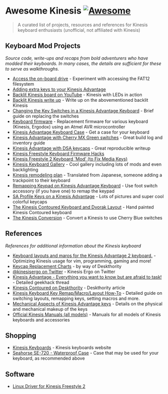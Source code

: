 # Awesome Kinesis [![Awesome](https://cdn.rawgit.com/sindresorhus/awesome/d7305f38d29fed78fa85652e3a63e154dd8e8829/media/badge.svg)](https://github.com/sindresorhus/awesome)

> A curated list of projects, resources and references for Kinesis keyboard enthusiasts (unofficial, not affiliated with Kinesis)

## Keyboard Mod Projects
*Source code, write-ups and recaps from bold adventurers who have modded their keyboards. In many cases, the details are sufficient for these to serve as walkthroughs.*
-   [Access the on-board drive](https://gist.github.com/nicholasknight/181375ee15f9cb89d3c69f4cc2b63df9) - Experiment with accessing the FAT12 filesystem
-   [Adding extra keys to your Kinesis Advantage](https://geekhack.org/index.php?topic=26579.0) 
-   [Backlit Kinesis board on YouTube](https://youtu.be/n8WKy7WP7Ls) - Kinesis with LEDs in action
-   [Backlit Kinesis write up](https://geekhack.org/index.php?topic=45078.0) - Write up on the abovementioned backlit Kinesis
-   [Changing the Key Switches in a Kinesis Advantage Keyboard](http://www.gilesorr.com/misc/keyboards/kinesiskeys.html) - Brief guide on replacing the switches
-   [Keyboard firmware](https://github.com/chrisandreae/keyboard-firmware) - Replacement firmware for various keyboard (Kinesis, Ergodox) using an Atmel AVR microcontroller
-   [Kinesis Advantage Keyboard Case](http://www.jones.ec/blogs/a/entry/kinesis_advantage_keyboard_case/) - Get a case for your keyboard
-   [Kinesis Advantage with Cherry MX Green switches](https://imgur.com/a/lEqK7) - Great build log and inventory guide
-   [Kinesis Advantage with DSA keycaps](http://sitr.us/2014/05/19/kinesis-advantage-with-dsa-keycaps.html) - Great reproducible writeup
-   [Kinesis Freestyle Keyboard Firmware Hacks](https://github.com/rbasoalto/kinesis-freestyle-fw-hack)
-   [Kinesis Freestyle 2 Keyboard 'Mod' (to Fix Media Keys)](http://alvarop.com/2013/08/kinesis-freestyle-2-keyboard-mod-to-fix-media-keys)
-   [Kinesis Keyboard Gallery](http://xahlee.info/kbd/keyboard_Kinesis_cool_gallery.html) - Cool gallery including lots of mods and even backlighting
-   [Kinesis remodeling plan](https://translate.google.com/translate?hl=en&ie=UTF8&prev=_t&rurl=translate.google.com&sl=ja&tl=en&twu=1&u=http://d.hatena.ne.jp/satromi/20081012/1223800934) - Translated from Japanese, someone adding a trackpoint to their keyboard
-   [Remapping Keypad on Kinesis Advantage Keyboard](http://geoff.evason.name/2015/04/30/remapping-keypad-on-a-kinesis-advantage-keyboard) - Use foot switch accessory (if you have one) to remap the keypad
-   [SA Profile Keys on a Kinesis Advantage](https://adereth.github.io/blog/2015/02/17/sa-profile-keys-on-a-kinesis-advantage/) - Lots of pictures and super cool colorful keycaps
-   [The Kinesis Contoured Keyboard and Dvorak Layout](http://joshcarter.com/productivity/kinesis_contoured_keyboard) - Hand painted Kinesis Contoured keyboard
-   [The Kinesis Conversion](http://tech.skryl.org/post/60613686455/the-kinesis-conversion) - Convert a Kinesis to use Cherry Blue switches

## References
*References for additional information about the Kinesis keyboard*
-   [Keyboard layouts and maros for the Kinesis Advantage 2 keyboard.](https://github.com/farmergreg/kinesis-advantage-2) - Optimizing Kinesis usage for vim, programming, gaming and more!
-   [Keycap Replacement Charts](https://deskthority.net/wiki/Kinesis_Contoured#Keycaps) - by way of Deskthority
-   [@kinesisergo on Twitter](https://twitter.com/kinesisergo) - Kinesis Ergo on Twitter
-   [Kinesis Advantage - Everything you want to know but are afraid to task!](https://geekhack.org/index.php?topic=8110.0) - Detailed geekhack thread
-   [Kinesis Contoured on Deskthority](https://deskthority.net/wiki/Kinesis_Contoured) - Deskthority article
-   [Kinesis Keyboard Key Remap/Macro/Layout How-To](http://xahlee.info/kbd/kinesis_keyboard_howto.html) - Detailed guide on switching layouts, remapping keys, setting macros and more.
-   [Mechanical Aspects of Kinesis Advantage keys](https://www.fysh.org/~zefram/keyboard/advantage_keys_mech.txt) - Details on the physical and mechanical makeup of the keys
-   [Official Kinesis Manuals (all models)](https://www.kinesis-ergo.com/support/technical-support/manuals-drivers/) - Manuals for all models of Kinesis keyboards and accessories


## Shopping
-  [Kinesis Keyboards](https://www.kinesis-ergo.com/products/) - Kinesis keyboards website
-  [Seahorse SE-720 - Waterproof Case](http://www.seahorsecases.net/seahorse-se-720.html) - Case that may be used for your keyboard, as recommended above

## Software
-  [Linux Driver for Kinesis Freestyle 2](https://github.com/whereswaldon/kfreestyle2d)


